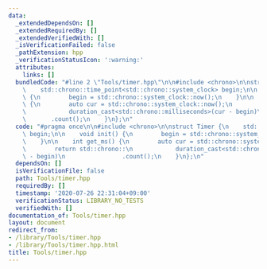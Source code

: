 ```yaml
---
data:
  _extendedDependsOn: []
  _extendedRequiredBy: []
  _extendedVerifiedWith: []
  _isVerificationFailed: false
  _pathExtension: hpp
  _verificationStatusIcon: ':warning:'
  attributes:
    links: []
  bundledCode: "#line 2 \"Tools/timer.hpp\"\n\n#include <chrono>\n\nstruct Timer {\n\
    \    std::chrono::time_point<std::chrono::system_clock> begin;\n\n    void init()\
    \ {\n        begin = std::chrono::system_clock::now();\n    }\n\n    int get_ms()\
    \ {\n        auto cur = std::chrono::system_clock::now();\n        return std::chrono::\n\
    \            duration_cast<std::chrono::milliseconds>(cur - begin)\n         \
    \       .count();\n    }\n};\n"
  code: "#pragma once\n\n#include <chrono>\n\nstruct Timer {\n    std::chrono::time_point<std::chrono::system_clock>\
    \ begin;\n\n    void init() {\n        begin = std::chrono::system_clock::now();\n\
    \    }\n\n    int get_ms() {\n        auto cur = std::chrono::system_clock::now();\n\
    \        return std::chrono::\n            duration_cast<std::chrono::milliseconds>(cur\
    \ - begin)\n                .count();\n    }\n};\n"
  dependsOn: []
  isVerificationFile: false
  path: Tools/timer.hpp
  requiredBy: []
  timestamp: '2020-07-26 22:31:04+09:00'
  verificationStatus: LIBRARY_NO_TESTS
  verifiedWith: []
documentation_of: Tools/timer.hpp
layout: document
redirect_from:
- /library/Tools/timer.hpp
- /library/Tools/timer.hpp.html
title: Tools/timer.hpp
---
```

